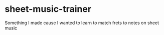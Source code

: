 # sheet-music-trainer
Something I made cause I wanted to learn to match frets to notes on sheet music
